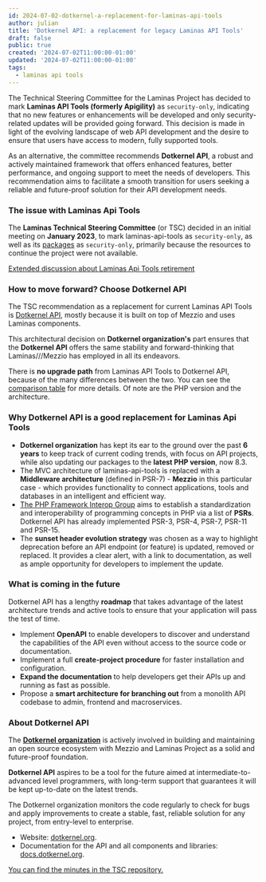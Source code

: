 ```yaml
---
id: 2024-07-02-dotkernel-a-replacement-for-laminas-api-tools
author: julian
title: 'Dotkernel API: a replacement for legacy Laminas API Tools'
draft: false
public: true
created: '2024-07-02T11:00:00-01:00'
updated: '2024-07-02T11:00:00-01:00'
tags:
  - laminas api tools
---
```


The Technical Steering Committee for the Laminas Project has decided to mark **Laminas API Tools (formerly Apigility)**
as `security-only`, indicating that no new features or enhancements will be developed and only security-related updates
will be provided going forward. This decision is made in light of the evolving landscape of web API development and the
desire to ensure that users have access to modern, fully supported tools.

<!--- EXTENDED -->

As an alternative, the committee recommends
**Dotkernel API**, a robust and actively maintained framework that offers enhanced features, better performance, and
ongoing support to meet the needs of developers. This recommendation aims to facilitate a smooth transition for users
seeking a reliable and future-proof solution for their API development needs.

### The issue with Laminas Api Tools

The **Laminas Technical Steering Committee** (or TSC)  decided in an initial meeting on **January 2023**, to mark
laminas-api-tools as `security-only`, as well as its [packages](https://github.com/orgs/laminas-api-tools/repositories)
as `security-only`, primarily because the resources to continue the project were not available.

[Extended discussion about Laminas Api Tools retirement](https://github.com/laminas/technical-steering-committee/blob/main/meetings/minutes/2023-01-09-TSC-Minutes.md)

### How to move forward? Choose Dotkernel API

The TSC recommendation as a replacement for current Laminas API Tools is [Dotkernel API](https://www.dotkernel.org/),
mostly because it is built on top of Mezzio and uses Laminas components.

This architectural decision on **Dotkernel organization's** part ensures that the **Dotkernel API** offers the same
stability and forward-thinking that Laminas///Mezzio has employed in all its endeavors.

There is **no upgrade path** from Laminas API Tools to Dotkernel API, because of the many differences between the two.
You can see the [comparison table](https://www.dotkernel.com/dotkernel-api/dotkernel-api-versus-laminas-api-tools/) for
more details. Of note are the PHP version and the architecture.

### Why Dotkernel API is a good replacement for Laminas Api Tools

- **Dotkernel organization** has kept its ear to the ground over the past **6 years** to keep track of current coding
  trends, with focus on API projects, while also updating our packages to the **latest PHP version**, now 8.3.
- The MVC architecture of laminas-api-tools is replaced with a **Middleware architecture** (defined in PSR-7) -
  **Mezzio** in this particular case - which provides functionality to connect applications, tools and databases in an
  intelligent and efficient way.
- [The PHP Framework Interop Group](https://www.php-fig.org/) aims to establish a standardization and interoperability
  of programming concepts in PHP via a list of **PSRs**. Dotkernel API has already implemented PSR-3, PSR-4, PSR-7,
  PSR-11 and PSR-15.
- The **sunset header evolution strategy** was chosen as a way to highlight deprecation before an API endpoint
  (or feature) is updated, removed or replaced. It provides a clear alert, with a link to documentation, as well as
  ample opportunity for developers to implement the update.

### What is coming in the future

Dotkernel API has a lengthy **roadmap** that takes advantage of the latest architecture trends and active tools to
ensure that your application will pass the test of time.

- Implement **OpenAPI** to enable developers to discover and understand the capabilities of the API even without access
  to the source code or documentation.
- Implement a full **create-project procedure** for faster installation and configuration.
- **Expand the documentation** to help developers get their APIs up and running as fast as possible.
- Propose a **smart architecture for branching out** from a monolith API codebase to admin, frontend and macroservices.

### About Dotkernel API

The [**Dotkernel organization**](https://www.dotkernel.com) is actively involved in building and maintaining an open
source ecosystem with Mezzio and
Laminas Project as a solid and future-proof foundation.

**Dotkernel API** aspires to be a tool for the future aimed at intermediate-to-advanced level programmers, with
long-term support that guarantees it will be kept up-to-date on the latest trends.

The Dotkernel organization monitors the code regularly to check for bugs and apply improvements to create a stable,
fast, reliable solution for any project, from entry-level to enterprise.

- Website: [dotkernel.org](https://www.dotkernel.org/).
- Documentation for the API and all components and libraries: [docs.dotkernel.org](https://docs.dotkernel.org/).

[You can find the minutes in the TSC repository.](https://github.com/laminas/technical-steering-committee/blob/main/meetings/minutes/2024-05-06-TSC-Minutes.md)
